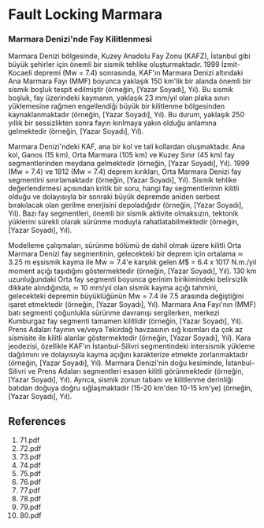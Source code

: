# Fault Locking Marmara

### Marmara Denizi'nde Fay Kilitlenmesi

Marmara Denizi bölgesinde, Kuzey Anadolu Fay Zonu (KAFZ), İstanbul gibi büyük şehirler için önemli bir sismik tehlike oluşturmaktadır. 1999 İzmit-Kocaeli depremi (Mw = 7.4) sonrasında, KAF'ın Marmara Denizi altındaki Ana Marmara Fayı (MMF) boyunca yaklaşık 150 km'lik bir alanda önemli bir sismik boşluk tespit edilmiştir (örneğin, [Yazar Soyadı], Yıl). Bu sismik boşluk, fay üzerindeki kaymanın, yaklaşık 23 mm/yıl olan plaka sınırı yüklemesine rağmen engellendiği büyük bir kilitlenme bölgesinden kaynaklanmaktadır (örneğin, [Yazar Soyadı], Yıl). Bu durum, yaklaşık 250 yıllık bir sessizlikten sonra fayın kırılmaya yakın olduğu anlamına gelmektedir (örneğin, [Yazar Soyadı], Yıl).

Marmara Denizi'ndeki KAF, ana bir kol ve tali kollardan oluşmaktadır. Ana kol, Ganos (15 km), Orta Marmara (105 km) ve Kuzey Sınır (45 km) fay segmentlerinden meydana gelmektedir (örneğin, [Yazar Soyadı], Yıl). 1999 (Mw = 7.4) ve 1912 (Mw = 7.4) deprem kırıkları, Orta Marmara Denizi fay segmentini sınırlamaktadır (örneğin, [Yazar Soyadı], Yıl). Sismik tehlike değerlendirmesi açısından kritik bir soru, hangi fay segmentlerinin kilitli olduğu ve dolayısıyla bir sonraki büyük depremde aniden serbest bırakılacak olan gerilme enerjisini depoladığıdır (örneğin, [Yazar Soyadı], Yıl). Bazı fay segmentleri, önemli bir sismik aktivite olmaksızın, tektonik yüklerini sürekli olarak sürünme moduyla rahatlatabilmektedir (örneğin, [Yazar Soyadı], Yıl).

Modelleme çalışmaları, sürünme bölümü de dahil olmak üzere kilitli Orta Marmara Denizi fay segmentinin, gelecekteki bir deprem için ortalama ≃ 3.25 m eşsismik kayma ile Mw ≃ 7.4'e karşılık gelen 𝑀̇$ = 6.4 x 1017 N.m./yıl moment açığı taşıdığını göstermektedir (örneğin, [Yazar Soyadı], Yıl). 130 km uzunluğundaki Orta fay segmenti boyunca gerinim birikimindeki belirsizlik dikkate alındığında, ≃ 10 mm/yıl olan sismik kayma açığı tahmini, gelecekteki depremin büyüklüğünün Mw = 7.4 ile 7.5 arasında değiştiğini işaret etmektedir (örneğin, [Yazar Soyadı], Yıl). Marmara Ana Fayı'nın (MMF) batı segmenti çoğunlukla sürünme davranışı sergilerken, merkezi Kumburgaz fay segmenti tamamen kilitlidir (örneğin, [Yazar Soyadı], Yıl). Prens Adaları fayının ve/veya Tekirdağ havzasının sığ kısımları da çok az sismisite ile kilitli alanlar göstermektedir (örneğin, [Yazar Soyadı], Yıl). Kara jeodezisi, özellikle KAF'ın İstanbul-Silivri segmentindeki intersismik yükleme dağılımını ve dolayısıyla kayma açığını karakterize etmekte zorlanmaktadır (örneğin, [Yazar Soyadı], Yıl). Marmara Denizi'nin doğu kesiminde, İstanbul-Silivri ve Prens Adaları segmentleri esasen kilitli görünmektedir (örneğin, [Yazar Soyadı], Yıl). Ayrıca, sismik zonun tabanı ve kilitlenme derinliği batıdan doğuya doğru sığlaşmaktadır (15-20 km'den 10-15 km'ye) (örneğin, [Yazar Soyadı], Yıl).


## References

1. 71.pdf
2. 72.pdf
3. 73.pdf
4. 74.pdf
5. 75.pdf
6. 76.pdf
7. 77.pdf
8. 78.pdf
9. 79.pdf
10. 80.pdf
